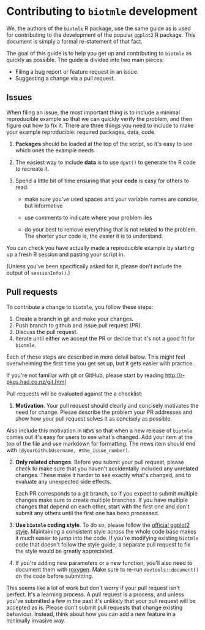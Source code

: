 # Contributing to `biotmle` development

We, the authors of the `biotmle` R package, use the same guide as is used for
contributing to the development of the popular `ggplot2` R package. This
document is simply a formal re-statement of that fact.

The goal of this guide is to help you get up and contributing to `biotmle` as
quickly as possible. The guide is divided into two main pieces:

* Filing a bug report or feature request in an issue.
* Suggesting a change via a pull request.

## Issues

When filing an issue, the most important thing is to include a minimal
reproducible example so that we can quickly verify the problem, and then figure
out how to fix it. There are three things you need to include to make your
example reproducible: required packages, data, code.

1.  **Packages** should be loaded at the top of the script, so it's easy to
    see which ones the example needs.

2.  The easiest way to include **data** is to use `dput()` to generate the R
    code to recreate it.

3.  Spend a little bit of time ensuring that your **code** is easy for others to
    read:

    * make sure you've used spaces and your variable names are concise, but
      informative

    * use comments to indicate where your problem lies

    * do your best to remove everything that is not related to the problem.
     The shorter your code is, the easier it is to understand.

You can check you have actually made a reproducible example by starting up a
fresh R session and pasting your script in.

(Unless you've been specifically asked for it, please don't include the output
of `sessionInfo()`.)

## Pull requests

To contribute a change to `biotmle`, you follow these steps:

1. Create a branch in git and make your changes.
2. Push branch to github and issue pull request (PR).
3. Discuss the pull request.
4. Iterate until either we accept the PR or decide that it's not a good fit for
   `biotmle`.

Each of these steps are described in more detail below. This might feel
overwhelming the first time you get set up, but it gets easier with practice.

If you're not familiar with git or GitHub, please start by reading
<http://r-pkgs.had.co.nz/git.html>

Pull requests will be evaluated against the a checklist:

1.  __Motivation__. Your pull request should clearly and concisely motivates the
   need for change. Plesae describe the problem your PR addresses and show
   how your pull request solves it as concisely as possible.

   Also include this motivation in `NEWS` so that when a new release of
   `biotmle` comes out it's easy for users to see what's changed. Add your
   item at the top of the file and use markdown for formatting. The
   news item should end with `(@yourGithubUsername, #the_issue_number)`.

2.  __Only related changes__. Before you submit your pull request, please
    check to make sure that you haven't accidentally included any unrelated
    changes. These make it harder to see exactly what's changed, and to
    evaluate any unexpected side effects.

    Each PR corresponds to a git branch, so if you expect to submit
    multiple changes make sure to create multiple branches. If you have
    multiple changes that depend on each other, start with the first one
    and don't submit any others until the first one has been processed.

3.  __Use `biotmle` coding style__. To do so, please follow the
    [official ggplot2 style](http://adv-r.had.co.nz/Style.html). Maintaining
    a consistent style across the whole code base makes it much easier to
    jump into the code. If you're modifying existing `biotmle` code that
    doesn't follow the style guide, a separate pull request to fix the
    style would be greatly appreciated.

4.  If you're adding new parameters or a new function, you'll also need
    to document them with [roxygen](https://github.com/klutometis/roxygen).
    Make sure to re-run `devtools::document()` on the code before submitting.

This seems like a lot of work but don't worry if your pull request isn't
perfect. It's a learning process. A pull request is a process, and unless
you've submitted a few in the past it's unlikely that your pull request will be
accepted as is. Please don't submit pull requests that change existing
behaviour. Instead, think about how you can add a new feature in a minimally
invasive way.
